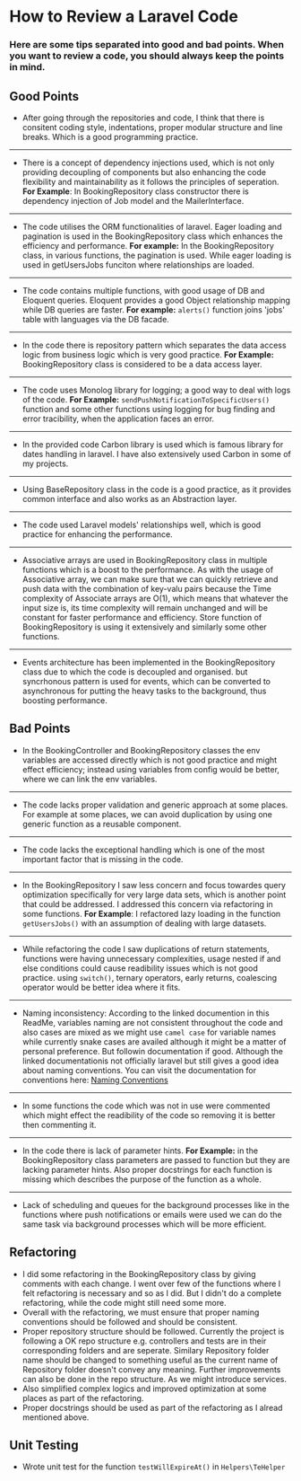 # How to Review a Laravel Code

### Here are some tips separated into good and bad points. When you want to review a  code, you should always keep the points in mind. 


## Good Points

- After going through the repositories and code, I think that there is consitent coding style, indentations, proper modular structure and line breaks. Which is a good programming practice. 
___
- There is a concept of dependency injections used, which is not only providing decoupling of components but also enhancing the code flexibility and maintainability as it follows the principles of seperation. 
__For Example__: In BookingRepository class constructor there is dependency injection of Job model and the MailerInterface.
___
- The code utilises the ORM functionalities of laravel. Eager loading and pagination is used in the BookingRepository class which enhances the efficiency and performance.
__For example:__ In the BookingRepository class, in various functions, the pagination is used. While eager loading is used in getUsersJobs funciton where relationships are loaded. 
___
- The code contains multiple functions, with good usage of DB and Eloquent queries. Eloquent provides a good Object relationship mapping while DB queries are faster. __For example:__ ```alerts()``` function joins 'jobs' table with languages via the DB facade.
___
- In the code there is repository pattern which separates the data access logic from business logic which is very good practice. __For Example:__ BookingRepository class is considered to be a data access layer.
___
- The code uses Monolog library for logging; a good way to deal with logs of the code. __For Example:__ ```sendPushNotificationToSpecificUsers()``` function and some other functions using logging for bug finding and error tracibility, when the application faces an error.
___
- In the provided code Carbon library is used which is famous library for dates handling in laravel. I have also extensively used Carbon in some of my projects.
___
- Using BaseRepository class in the code is a good practice, as it provides common interface and also works as an Abstraction layer.
___
- The code used Laravel models' relationships well, which is good practice for enhancing the performance.
___
- Associative arrays are used in BookingRepository class in multiple functions which is a boost to the performance. As with the usage of Associative array, we can make sure that we can quickly retrieve and push data with the combination of key-valu pairs because the Time complexity of Associate arrays are O(1), which means that whatever the input size is, its time complexity will remain unchanged and will be constant for faster performance and efficiency. Store function of BookingRepository is using it extensively and similarly some other functions.
___
- Events architecture has been implemented in the BookingRepository class due to which the code is decoupled and organised. but syncrhonous pattern is used for events, which can be converted to asynchronous for putting the heavy tasks to the background, thus boosting performance.

## Bad Points
- In the BookingController and BookingRepository classes the env variables are accessed directly which is not good practice and might effect efficiency; instead using variables from config would be better, where we can link the env variables.
___
- The code lacks proper validation and generic approach at some places. For example at some places, we can avoid duplication by using one generic function as a reusable component. 
___
- The code lacks the exceptional handling which is one of the most important factor that is missing in the code.
___
- In the BookingRepository I saw less concern and focus towardes query optimization specifically for very large data sets, which is another point that could be addressed. I addressed this concern via refactoring in some functions. __For Example__: I refactored lazy loading in the function ```getUsersJobs()``` with an assumption of dealing with large datasets.
___
- While refactoring the code I saw duplications of return statements, functions were having unnecessary complexities, usage nested if and else conditions could cause readibility issues which is not good practice. using ```switch()```, ternary operators, early returns, coalescing operator would be better idea where it fits.
___
- Naming inconsistency: According to the linked documention in this ReadMe, variables naming are not consistent throughout the code and also cases are mixed as we might use ```camel case``` for variable names while currently snake cases are availed although it might be a matter of personal preference. But followin documentation if good. Although the linked documentationis not officially laravel but still gives a good idea about naming conventions. You can visit the documentation for conventions here: [Naming Conventions](https://xqsit.github.io/laravel-coding-guidelines/docs/naming-conventions/)
___
- In some functions the code which was not in use were commented which might effect the readibility of the code so removing it is better then commenting it.
___
- In the code there is lack of parameter hints. __For Example:__ in the BookingRepository class parameters are passed to function but they are lacking parameter hints. Also proper docstrings for each function is missing which describes the purpose of the function as a whole.
___
- Lack of scheduling and queues for the background processes like in the functions where push notifications or emails were used we can do the same task via background processes which will be more efficient.

## Refactoring
- I did some refactoring in the BookingRepository class by giving comments with each change. I went over few of the functions where I felt refactoring is necessary and so as I did. But I didn't do a complete refactoring, while the code might still need some more.
- Overall with the refactoring, we must ensure that proper naming conventions should be followed and should be consistent. 
- Proper repository structure should be followed. Currently the project is following a OK repo structure e.g. controllers and tests are in their corresponding folders and are seperate. Similary Repository folder name should be changed to something useful as the current name of Repository folder doesn't convey any meaning. Further improvements can also be done in the repo structure. As we might introduce services. 
- Also simplified complex logics and improved optimization at some places as part of the refactoring.
- Proper docstrings should be used as part of the refactoring as I alread mentioned above.

## Unit Testing
- Wrote unit test for the function ```testWillExpireAt()``` in ```Helpers\TeHelper```
